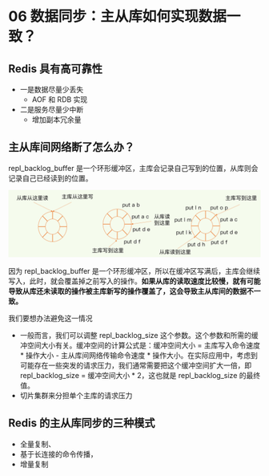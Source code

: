 # 06 数据同步：主从库如何实现数据一致？

## Redis 具有高可靠性

- 一是数据尽量少丢失
  - AOF 和 RDB 实现
- 二是服务尽量少中断
  - 增加副本冗余量

## 主从库间网络断了怎么办？

repl_backlog_buffer 是一个环形缓冲区，主库会记录自己写到的位置，从库则会记录自己已经读到的位置。

![](images/chap06-1.jpg)

因为 repl_backlog_buffer 是一个环形缓冲区，所以在缓冲区写满后，主库会继续写入，此时，就会覆盖掉之前写入的操作。**如果从库的读取速度比较慢，就有可能导致从库还未读取的操作被主库新写的操作覆盖了，这会导致主从库间的数据不一致。**

我们要想办法避免这一情况

- 一般而言，我们可以调整 repl_backlog_size 这个参数。这个参数和所需的缓冲空间大小有关。缓冲空间的计算公式是：缓冲空间大小 = 主库写入命令速度 * 操作大小 - 主从库间网络传输命令速度 * 操作大小。在实际应用中，考虑到可能存在一些突发的请求压力，我们通常需要把这个缓冲空间扩大一倍，即 repl_backlog_size = 缓冲空间大小 * 2，这也就是 repl_backlog_size 的最终值。
- 切片集群来分担单个主库的请求压力

## Redis 的主从库同步的三种模式

- 全量复制、
- 基于长连接的命令传播，
- 增量复制